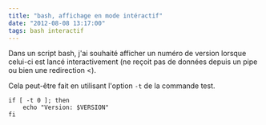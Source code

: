 ```yaml
---
title: "bash, affichage en mode intéractif"
date: "2012-08-08 13:17:00"
tags: bash interactif
---
```

Dans un script bash, j'ai souhaité afficher un numéro de version lorsque celui-ci est lancé interactivement (ne reçoit pas de données depuis un pipe ou bien une redirection <).

Cela peut-être fait en utilisant l'option `-t` de la commande test.   

```
if [ -t 0 ]; then
    echo "Version: $VERSION"
fi
```
